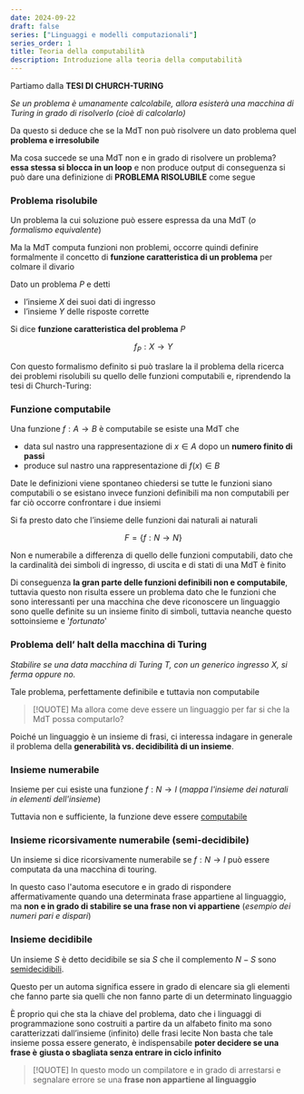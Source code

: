 ```yaml
---
date: 2024-09-22
draft: false
series: ["Linguaggi e modelli computazionali"]
series_order: 1
title: Teoria della computabilità
description: Introduzione alla teoria della computabilità
---
```


Partiamo dalla **TESI DI CHURCH-TURING**

*Se un problema è umanamente calcolabile, allora esisterà una macchina di Turing in grado di risolverlo (cioè di calcolarlo)*

Da questo si deduce che se la MdT non può risolvere un dato problema quel **problema e irresolubile**

Ma cosa succede se una MdT non e in grado di risolvere un problema? **essa stessa si blocca in un loop** e non produce output di conseguenza si può dare una definizione di **PROBLEMA RISOLUBILE** come segue

### Problema risolubile

Un problema la cui soluzione può essere espressa da una MdT (*o formalismo equivalente*)

Ma la MdT computa funzioni non problemi, occorre quindi definire formalmente il concetto di **funzione caratteristica di un problema** per colmare il divario

Dato un problema $P$ e detti

- l’insieme $X$ dei suoi dati di ingresso
- l’insieme $Y$ delle risposte corrette

Si dice **funzione caratteristica del problema** $P$

$$
f_P: X \rightarrow Y
$$

Con questo formalismo definito si può traslare la il problema della ricerca dei problemi risolubili su quello delle funzioni computabili e, riprendendo la tesi di Church-Turing:

### Funzione computabile

Una funzione $f: A\rightarrow B$ è computabile se esiste una MdT che
- data sul nastro una rappresentazione di $x\in A$ dopo un **numero finito di passi**
- produce sul nastro una rappresentazione di $f(x)\in B$

Date le definizioni viene spontaneo chiedersi se tutte le funzioni siano computabili o se esistano invece funzioni definibili ma non computabili  per far ciò occorre confrontare i due insiemi

Si fa presto dato che l’insieme delle funzioni dai naturali ai naturali

$$
F = \{ f: N → N \}
$$

Non e numerabile a differenza di quello delle funzioni computabili, dato che la cardinalità dei simboli di ingresso, di uscita e di stati di una MdT è finito

Di conseguenza **la gran parte delle funzioni definibili non e computabile**, tuttavia questo non risulta essere un problema dato che le funzioni che sono interessanti per una macchina che deve riconoscere un linguaggio sono quelle definite su un insieme finito di simboli, tuttavia neanche questo sottoinsieme e '*fortunato*'

### Problema dell’ halt della macchina di Turing

*Stabilire se una data macchina di Turing $T$, con un generico ingresso $X$, si ferma oppure no.*

Tale problema, perfettamente definibile e tuttavia non computabile

>[!QUOTE] Ma allora come deve essere un linguaggio per far si che la MdT possa computarlo?

Poiché un linguaggio è un insieme di frasi, ci interessa indagare in generale il problema della **generabilità vs. decidibilità di un insieme**.

### Insieme numerabile

Insieme per cui esiste una funzione $f:N\rightarrow I$ (*mappa l'insieme dei naturali in elementi dell'insieme*)

Tuttavia non e sufficiente, la funzione deve essere [computabile](#funzione-computabile)

### Insieme ricorsivamente numerabile (semi-decidibile)

Un insieme si dice ricorsivamente numerabile se $f: N\rightarrow I$ può essere computata da una macchina di touring.

In questo caso l'automa esecutore e in grado di rispondere affermativamente quando una determinata frase appartiene al linguaggio, ma **non e in grado di stabilire se una frase non vi appartiene** (*esempio dei numeri pari e dispari*)

### Insieme decidibile

Un insieme $S$ è detto decidibile se sia $S$ che il complemento $N-S$ sono [semidecidibili](#insieme-ricorsivamente-numerabile-(semi-decidibile)).

Questo per un automa significa essere in grado di elencare sia gli elementi che fanno parte sia quelli che non fanno parte di un determinato linguaggio

È proprio qui che sta la chiave del problema, dato che i linguaggi di programmazione sono costruiti a partire da un alfabeto finito ma sono caratterizzati dall’insieme (infinito) delle frasi lecite Non basta che tale insieme possa essere generato, è indispensabile **poter decidere se una frase è**
**giusta o sbagliata senza entrare in ciclo infinito**

> [!QUOTE]
> In questo modo un compilatore e in grado di arrestarsi e segnalare errore se una **frase non appartiene al linguaggio**
